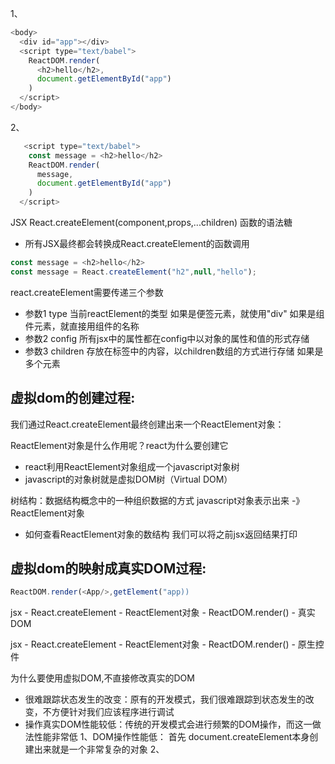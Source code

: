 1、
```js
<body>
  <div id="app"></div>
  <script type="text/babel">
    ReactDOM.render(
      <h2>hello</h2>,
      document.getElementById("app")
    )
  </script>
</body>
```
2、
```js
   <script type="text/babel">
    const message = <h2>hello</h2>
    ReactDOM.render(
      message,
      document.getElementById("app")
    )
  </script>
```
JSX React.createElement(component,props,...children) 函数的语法糖
- 所有JSX最终都会转换成React.createElement的函数调用

```js
const message = <h2>hello</h2>
const message = React.createElement("h2",null,"hello");
```
react.createElement需要传递三个参数
- 参数1 type
当前reactElement的类型
如果是便签元素，就使用"div"
如果是组件元素，就直接用组件的名称
- 参数2 config
所有jsx中的属性都在config中以对象的属性和值的形式存储
- 参数3 children
存放在标签中的内容，以children数组的方式进行存储
如果是多个元素

## 虚拟dom的创建过程:
我们通过React.createElement最终创建出来一个ReactElement对象：

ReactElement对象是什么作用呢？react为什么要创建它
- react利用ReactElement对象组成一个javascript对象树
- javascript的对象树就是虚拟DOM树（Virtual DOM）

树结构：数据结构概念中的一种组织数据的方式
javascript对象表示出来 -》 ReactElement对象

- 如何查看ReactElement对象的数结构
我们可以将之前jsx返回结果打印

## 虚拟dom的映射成真实DOM过程:
```js
ReactDOM.render(<App/>,getElement("app))
```

jsx - React.createElement - ReactElement对象 - ReactDOM.render() - 真实DOM

jsx - React.createElement - ReactElement对象 - ReactDOM.render() - 原生控件


为什么要使用虚拟DOM,不直接修改真实的DOM
- 很难跟踪状态发生的改变：原有的开发模式，我们很难跟踪到状态发生的改变，不方便针对我们应该程序进行调试
- 操作真实DOM性能较低：传统的开发模式会进行频繁的DOM操作，而这一做法性能非常低
1、DOM操作性能低：
首先 document.createElement本身创建出来就是一个非常复杂的对象
2、

